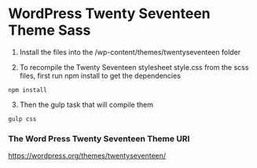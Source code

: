 # WordPress Twenty Seventeen Theme Sass

1. Install the files into the /wp-content/themes/twentyseventeen folder

2. To recompile the Twenty Seventeen stylesheet style.css from the scss files, first run npm install to get the dependencies
````
npm install
````

3. Then the gulp task that will compile them
````
gulp css
````

### The Word Press Twenty Seventeen Theme URI
https://wordpress.org/themes/twentyseventeen/
